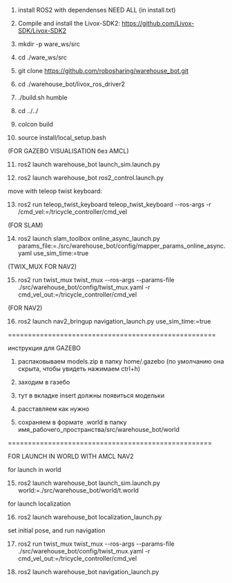 1. install ROS2 with dependenses NEED ALL (in install.txt)

2. Compile and install the Livox-SDK2: https://github.com/Livox-SDK/Livox-SDK2

3. mkdir -p ware_ws/src

4. cd ./ware_ws/src

5. git clone https://github.com/robosharing/warehouse_bot.git

6. cd ./warehouse_bot/livox_ros_driver2

7. ./build.sh humble

8. cd ../../

9. colcon build 

10. source install/local_setup.bash

(FOR GAZEBO VISUALISATION без AMCL)

11. ros2 launch warehouse_bot launch_sim.launch.py

12. ros2 launch warehouse_bot ros2_control.launch.py

move with teleop twist keyboard:

13.  ros2 run teleop_twist_keyboard teleop_twist_keyboard --ros-args -r /cmd_vel:=/tricycle_controller/cmd_vel

(FOR SLAM)

14. ros2 launch slam_toolbox online_async_launch.py params_file:=./src/warehouse_bot/config/mapper_params_online_async.yaml use_sim_time:=true 

(TWIX_MUX FOR NAV2)

15. ros2 run twist_mux twist_mux --ros-args --params-file ./src/warehouse_bot/config/twist_mux.yaml -r cmd_vel_out:=/tricycle_controller/cmd_vel 

(FOR NAV2)

16. ros2 launch nav2_bringup navigation_launch.py use_sim_time:=true


====================================================

инструкция для GAZEBO 

1. распаковываем models.zip в папку home/.gazebo (по умолчанию она скрыта, чтобы увидеть нажимаем ctrl+h)

2. заходим в газебо

3. тут в вкладке insert должны появиться модельки

4. расставляем как нужно

5. сохраняем в формате .world в папку имя_рабочего_пространства/src/warehouse_bot/world


===================================================

FOR LAUNCH IN WORLD WITH AMCL NAV2

for launch in world

15. ros2 launch warehouse_bot launch_sim.launch.py world:=./src/warehouse_bot/world/t.world

for launch localization 

16. ros2 launch warehouse_bot localization_launch.py

set initial pose, and run navigation 

17. ros2 run twist_mux twist_mux --ros-args --params-file ./src/warehouse_bot/config/twist_mux.yaml -r cmd_vel_out:=/tricycle_controller/cmd_vel

18. ros2 launch warehouse_bot navigation_launch.py

